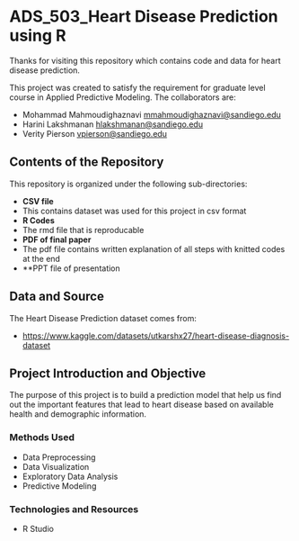 # ADS_503_Heart Disease Prediction using R
Thanks for visiting this repository which contains code and data for heart disease prediction.

This project was created to satisfy the requirement for graduate level course in Applied Predictive Modeling. The collaborators are:
* Mohammad Mahmoudighaznavi <mmahmoudighaznavi@sandiego.edu>
* Harini Lakshmanan <hlakshmanan@sandiego.edu>
* Verity Pierson <vpierson@sandiego.edu>

## Contents of the Repository 
This repository is organized under the following sub-directories:
* **CSV file**
* This contains dataset was used for this project in csv format
* **R Codes**
* The rmd file that is reproducable
* **PDF of final paper**
* The pdf file contains written explanation of all steps with knitted codes at the end
* **PPT file of presentation

## Data and Source
The Heart Disease Prediction dataset comes from:
* https://www.kaggle.com/datasets/utkarshx27/heart-disease-diagnosis-dataset

## Project Introduction and Objective
The purpose of this project is to build a prediction model that help us find out the important features that lead to heart disease based on available health and demographic information.
### Methods Used
* Data Preprocessing
* Data Visualization
* Exploratory Data Analysis
* Predictive Modeling
### Technologies and Resources
* R Studio

  
  

